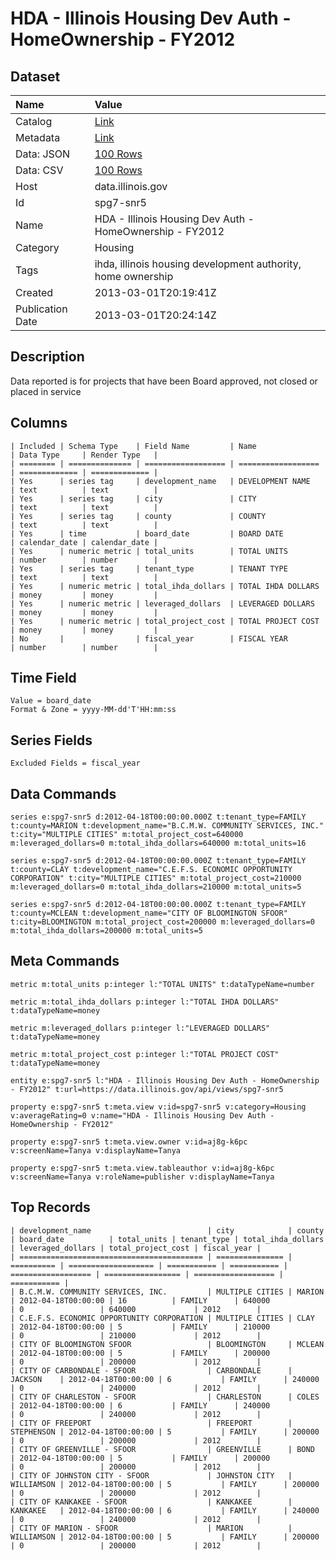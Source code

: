 # HDA - Illinois Housing Dev Auth - HomeOwnership - FY2012

## Dataset

| Name | Value |
| :--- | :---- |
| Catalog | [Link](https://catalog.data.gov/dataset/hda-illinois-housing-dev-auth-homeownership-fy2012-f9d18) |
| Metadata | [Link](https://data.illinois.gov/api/views/spg7-snr5) |
| Data: JSON | [100 Rows](https://data.illinois.gov/api/views/spg7-snr5/rows.json?max_rows=100) |
| Data: CSV | [100 Rows](https://data.illinois.gov/api/views/spg7-snr5/rows.csv?max_rows=100) |
| Host | data.illinois.gov |
| Id | spg7-snr5 |
| Name | HDA - Illinois Housing Dev Auth - HomeOwnership - FY2012 |
| Category | Housing |
| Tags | ihda, illinois housing development authority, home ownership |
| Created | 2013-03-01T20:19:41Z |
| Publication Date | 2013-03-01T20:24:14Z |

## Description

Data reported is for projects that have been Board approved, not closed or placed in service

## Columns

```ls
| Included | Schema Type    | Field Name         | Name               | Data Type     | Render Type   |
| ======== | ============== | ================== | ================== | ============= | ============= |
| Yes      | series tag     | development_name   | DEVELOPMENT NAME   | text          | text          |
| Yes      | series tag     | city               | CITY               | text          | text          |
| Yes      | series tag     | county             | COUNTY             | text          | text          |
| Yes      | time           | board_date         | BOARD DATE         | calendar_date | calendar_date |
| Yes      | numeric metric | total_units        | TOTAL UNITS        | number        | number        |
| Yes      | series tag     | tenant_type        | TENANT TYPE        | text          | text          |
| Yes      | numeric metric | total_ihda_dollars | TOTAL IHDA DOLLARS | money         | money         |
| Yes      | numeric metric | leveraged_dollars  | LEVERAGED DOLLARS  | money         | money         |
| Yes      | numeric metric | total_project_cost | TOTAL PROJECT COST | money         | money         |
| No       |                | fiscal_year        | FISCAL YEAR        | number        | number        |
```

## Time Field

```ls
Value = board_date
Format & Zone = yyyy-MM-dd'T'HH:mm:ss
```

## Series Fields

```ls
Excluded Fields = fiscal_year
```

## Data Commands

```ls
series e:spg7-snr5 d:2012-04-18T00:00:00.000Z t:tenant_type=FAMILY t:county=MARION t:development_name="B.C.M.W. COMMUNITY SERVICES, INC." t:city="MULTIPLE CITIES" m:total_project_cost=640000 m:leveraged_dollars=0 m:total_ihda_dollars=640000 m:total_units=16

series e:spg7-snr5 d:2012-04-18T00:00:00.000Z t:tenant_type=FAMILY t:county=CLAY t:development_name="C.E.F.S. ECONOMIC OPPORTUNITY CORPORATION" t:city="MULTIPLE CITIES" m:total_project_cost=210000 m:leveraged_dollars=0 m:total_ihda_dollars=210000 m:total_units=5

series e:spg7-snr5 d:2012-04-18T00:00:00.000Z t:tenant_type=FAMILY t:county=MCLEAN t:development_name="CITY OF BLOOMINGTON SFOOR" t:city=BLOOMINGTON m:total_project_cost=200000 m:leveraged_dollars=0 m:total_ihda_dollars=200000 m:total_units=5
```

## Meta Commands

```ls
metric m:total_units p:integer l:"TOTAL UNITS" t:dataTypeName=number

metric m:total_ihda_dollars p:integer l:"TOTAL IHDA DOLLARS" t:dataTypeName=money

metric m:leveraged_dollars p:integer l:"LEVERAGED DOLLARS" t:dataTypeName=money

metric m:total_project_cost p:integer l:"TOTAL PROJECT COST" t:dataTypeName=money

entity e:spg7-snr5 l:"HDA - Illinois Housing Dev Auth - HomeOwnership - FY2012" t:url=https://data.illinois.gov/api/views/spg7-snr5

property e:spg7-snr5 t:meta.view v:id=spg7-snr5 v:category=Housing v:averageRating=0 v:name="HDA - Illinois Housing Dev Auth - HomeOwnership - FY2012"

property e:spg7-snr5 t:meta.view.owner v:id=aj8g-k6pc v:screenName=Tanya v:displayName=Tanya

property e:spg7-snr5 t:meta.view.tableauthor v:id=aj8g-k6pc v:screenName=Tanya v:roleName=publisher v:displayName=Tanya
```

## Top Records

```ls
| development_name                          | city            | county     | board_date          | total_units | tenant_type | total_ihda_dollars | leveraged_dollars | total_project_cost | fiscal_year | 
| ========================================= | =============== | ========== | =================== | =========== | =========== | ================== | ================= | ================== | =========== | 
| B.C.M.W. COMMUNITY SERVICES, INC.         | MULTIPLE CITIES | MARION     | 2012-04-18T00:00:00 | 16          | FAMILY      | 640000             | 0                 | 640000             | 2012        | 
| C.E.F.S. ECONOMIC OPPORTUNITY CORPORATION | MULTIPLE CITIES | CLAY       | 2012-04-18T00:00:00 | 5           | FAMILY      | 210000             | 0                 | 210000             | 2012        | 
| CITY OF BLOOMINGTON SFOOR                 | BLOOMINGTON     | MCLEAN     | 2012-04-18T00:00:00 | 5           | FAMILY      | 200000             | 0                 | 200000             | 2012        | 
| CITY OF CARBONDALE - SFOOR                | CARBONDALE      | JACKSON    | 2012-04-18T00:00:00 | 6           | FAMILY      | 240000             | 0                 | 240000             | 2012        | 
| CITY OF CHARLESTON - SFOOR                | CHARLESTON      | COLES      | 2012-04-18T00:00:00 | 6           | FAMILY      | 240000             | 0                 | 240000             | 2012        | 
| CITY OF FREEPORT                          | FREEPORT        | STEPHENSON | 2012-04-18T00:00:00 | 5           | FAMILY      | 200000             | 0                 | 200000             | 2012        | 
| CITY OF GREENVILLE - SFOOR                | GREENVILLE      | BOND       | 2012-04-18T00:00:00 | 5           | FAMILY      | 200000             | 0                 | 200000             | 2012        | 
| CITY OF JOHNSTON CITY - SFOOR             | JOHNSTON CITY   | WILLIAMSON | 2012-04-18T00:00:00 | 5           | FAMILY      | 200000             | 0                 | 200000             | 2012        | 
| CITY OF KANKAKEE - SFOOR                  | KANKAKEE        | KANKAKEE   | 2012-04-18T00:00:00 | 6           | FAMILY      | 240000             | 0                 | 240000             | 2012        | 
| CITY OF MARION - SFOOR                    | MARION          | WILLIAMSON | 2012-04-18T00:00:00 | 5           | FAMILY      | 200000             | 0                 | 200000             | 2012        | 
```